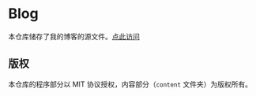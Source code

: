 # Blog

本仓库储存了我的博客的源文件。[点此访问](https://parorezo.github.io/)

## 版权

本仓库的程序部分以 MIT 协议授权，内容部分（`content` 文件夹）为版权所有。
